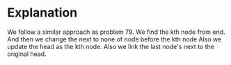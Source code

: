 # Explanation

We follow a similar approach as problem 79. We find the kth node from end. And then we change the next to none of node before the kth node
Also we update the head as the kth node. Also we link the last node's next to the original head. 


